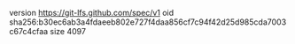 version https://git-lfs.github.com/spec/v1
oid sha256:b30ec6ab3a4fdaeeb802e727f4daa856cf7c94f42d25d985cda7003c67c4cfaa
size 4097
